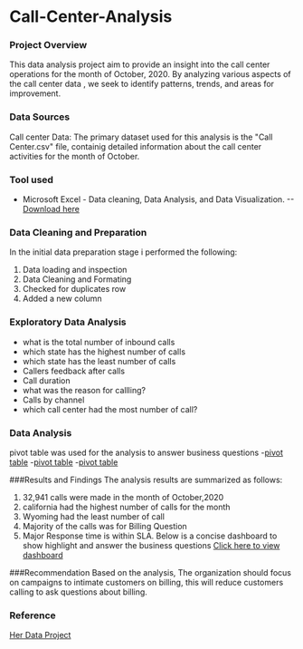 # Call-Center-Analysis
### Project Overview
This data analysis project aim to provide an insight into the call center operations for the month of October, 2020. By analyzing various aspects of the call center data , we seek to identify patterns, trends, and areas for improvement.
### Data Sources
Call center Data: The primary dataset used for this analysis is the "Call Center.csv" file, containig detailed information about the call center activities for the month of October.
### Tool used
- Microsoft Excel - Data cleaning, Data Analysis, and Data Visualization.
    --[Download here](microsoft.com)
### Data Cleaning and Preparation
In the initial data preparation stage i performed the following:
1. Data loading and inspection
2. Data Cleaning and Formating
3. Checked for duplicates row
4. Added a new column

### Exploratory Data Analysis
- what is the total number of inbound calls
- which state has the highest number of calls
- which state has the least number of calls
- Callers feedback after calls
- Call duration
- what was the reason for callling?
- Calls by channel
- which call center had the most number of call?

### Data Analysis
pivot table was used for the analysis to answer business questions
-[pivot table](https://github.com/OluwasegunRamson/Call-Center-Analysis/blob/main/call%20center%20analysis%201.PNG)
-[pivot table](https://github.com/OluwasegunRamson/Call-Center-Analysis/blob/main/call%20center%20analysis%202.PNG)
-[pivot table](https://github.com/OluwasegunRamson/Call-Center-Analysis/blob/main/call%20center%20analysis%203.PNG)

###Results and Findings
The analysis results are summarized as follows:
1. 32,941 calls were made in the month of October,2020
2. california had the highest number of calls for the month
3. Wyoming had the least number of call
4. Majority of the calls was for  Billing Question
5. Major Response time is within SLA.
Below is a concise dashboard to show highlight and answer the business questions
   [Click here to view dashboard](https://github.com/OluwasegunRamson/Call-Center-Analysis/blob/main/call%20center%20dashboard.PNG)

###Recommendation
Based on the analysis, The organization should focus on campaigns to intimate customers on billing, this will reduce customers calling to ask questions about billing.


  ### Reference
  [Her Data Project](https://www.youtube.com/@herdataproject)
